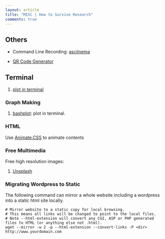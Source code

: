 ```yaml
---
layout: article
title: "MISC | How to Survive Research"
comments: true
---
```


## Others


* Command Line Recording: [asciinema](https://asciinema.org/)

* [QR Code Generator](https://www.unitag.io/qrcode)

## Terminal

1. [plot in terminal](https://github.com/glamp/bashplotlib)


### Graph Making

1. [bashplot](https://github.com/glamp/bashplotlib): plot in terminal.


### HTML

Use [Animate.CSS](https://github.com/daneden/animate.css) to animate contents


### Free Multimedia

Free high resolution images:

1. [Unsplash](https://unsplash.com/)


### Migrating Wordpress to Static

The following command can mirror a whole website including a wordpress into a static html site locally.

```
# Mirror website to a static copy for local browsing.
# This means all links will be changed to point to the local files.
# Note --html-extension will convert any CGI, ASP or PHP generated files to HTML (or anything else not .html).
wget --mirror -w 2 -p --html-extension --convert-links -P <dir> http://www.yourdomain.com
```
